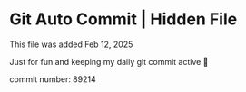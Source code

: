 # Git Auto Commit | Hidden File

This file was added Feb 12, 2025

Just for fun and keeping my daily git commit active 🤪

commit number: 89214
